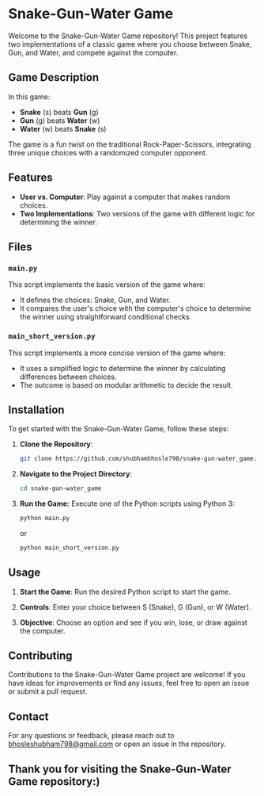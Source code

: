 # Snake-Gun-Water Game

Welcome to the Snake-Gun-Water Game repository! This project features two implementations of a classic game where you choose between Snake, Gun, and Water, and compete against the computer.

## Game Description

In this game:
- **Snake** (s) beats **Gun** (g)
- **Gun** (g) beats **Water** (w)
- **Water** (w) beats **Snake** (s)

The game is a fun twist on the traditional Rock-Paper-Scissors, integrating three unique choices with a randomized computer opponent.

## Features

- **User vs. Computer**: Play against a computer that makes random choices.
- **Two Implementations**: Two versions of the game with different logic for determining the winner.

## Files

### `main.py`

This script implements the basic version of the game where:
- It defines the choices: Snake, Gun, and Water.
- It compares the user's choice with the computer's choice to determine the winner using straightforward conditional checks.

### `main_short_version.py`

This script implements a more concise version of the game where:
- It uses a simplified logic to determine the winner by calculating differences between choices.
- The outcome is based on modular arithmetic to decide the result.

## Installation

To get started with the Snake-Gun-Water Game, follow these steps:

1. **Clone the Repository**:
   ```bash
   git clone https://github.com/shubhambhosle798/snake-gun-water_game.git
2. **Navigate to the Project Directory**:
   ```bash
   cd snake-gun-water_game
   ```
3. **Run the Game:**
   Execute one of the Python scripts using Python 3:
   ```bash
   python main.py
   ```
   or
   ```bash
   python main_short_version.py
   ```

## Usage

1. **Start the Game**:
   Run the desired Python script to start the game.

2. **Controls**:
   Enter your choice between S (Snake), G (Gun), or W (Water).

3. **Objective**:
   Choose an option and see if you win, lose, or draw against the computer.

## Contributing
Contributions to the Snake-Gun-Water Game project are welcome! If you have ideas for improvements or find any issues, feel free to open an issue or submit a pull request.

## Contact
For any questions or feedback, please reach out to bhosleshubham798@gmail.com or open an issue in the repository.

## Thank you for visiting the Snake-Gun-Water Game repository:)

